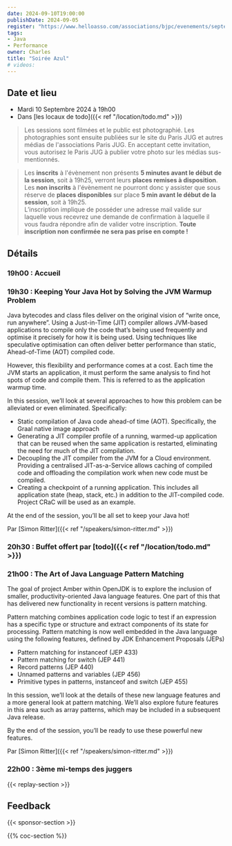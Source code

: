 ```yaml
---
date: 2024-09-10T19:00:00
publishDate: 2024-09-05
register: "https://www.helloasso.com/associations/bjpc/evenements/septembre-2024/widget"
tags:
- Java
- Performance
owner: Charles
title: "Soirée Azul"
# videos:
---
```


## Date et lieu

* Mardi 10 Septembre 2024 à 19h00
* Dans [les locaux de todo]({{< ref "/location/todo.md" >}})

> Les sessions sont filmées et le public est photographié. Les photographies sont ensuite publiées sur le site du Paris JUG et autres médias de l'associations Paris JUG. En acceptant cette invitation, vous autorisez le Paris JUG à publier votre photo sur les médias sus-mentionnés.

> Les **inscrits** à l'évènement non présents **5 minutes avant le début de la session**, soit à 19h25, verront leurs **places remises à disposition**.  
Les **non inscrits** à l'évènement ne pourront donc y assister que sous réserve de **places disponibles** sur place **5 min avant le début de la session**, soit à 19h25.  
L’inscription implique de posséder une adresse mail valide sur laquelle vous recevrez une demande de confirmation à laquelle il vous faudra répondre afin de valider votre inscription.
**Toute inscription non confirmée ne sera pas prise en compte !**

## Détails

### 19h00 : Accueil


### 19h30 : Keeping Your Java Hot by Solving the JVM Warmup Problem

Java bytecodes and class files deliver on the original vision of “write once, run anywhere”. Using a Just-in-Time (JIT) compiler allows JVM-based applications to compile only the code that’s being used frequently and optimise it precisely for how it is being used. Using techniques like speculative optimisation can often deliver better performance than static, Ahead-of-Time (AOT) compiled code.

However, this flexibility and performance comes at a cost. Each time the JVM starts an application, it must perform the same analysis to find hot spots of code and compile them. This is referred to as the application warmup time.

In this session, we’ll look at several approaches to how this problem can be alleviated or even eliminated. Specifically:

* Static compilation of Java code ahead-of time (AOT). Specifically, the Graal native image approach
* Generating a JIT compiler profile of a running, warmed-up application that can be reused when the same application is restarted, eliminating the need for much of the JIT compilation.
* Decoupling the JIT compiler from the JVM for a Cloud environment. Providing a centralised JIT-as-a-Service allows caching of compiled code and offloading the compilation work when new code must be compiled.
* Creating a checkpoint of a running application. This includes all application state (heap, stack, etc.) in addition to the JIT-compiled code. Project CRaC will be used as an example.

At the end of the session, you’ll be all set to keep your Java hot!

Par [Simon Ritter]({{< ref "/speakers/simon-ritter.md" >}})


### 20h30 : Buffet offert par [todo]({{< ref "/location/todo.md" >}})

<!--
[{{< figure src="/img/sponsors/2024/octo.svg" alt="octo" class="sponsor-svg-logo" width="250" >}}]({{< ref "/location/octo.md" >}}) 
-->

### 21h00 : The Art of Java Language Pattern Matching

The goal of project Amber within OpenJDK is to explore the inclusion of smaller, productivity-oriented Java language features. One part of this that has delivered new functionality in recent versions is pattern matching.

Pattern matching combines application code logic to test if an expression has a specific type or structure and extract components of its state for processing.
Pattern matching is now well embedded in the Java language using the following features, defined by JDK Enhancement Proposals (JEPs)

* Pattern matching for instanceof (JEP 433)
* Pattern matching for switch (JEP 441)
* Record patterns (JEP 440)
* Unnamed patterns and variables (JEP 456)
* Primitive types in patterns, instanceof and switch (JEP 455)

In this session, we’ll look at the details of these new language features and a more general look at pattern matching. We’ll also explore future features in this area such as array patterns, which may be included in a subsequent Java release.

By the end of the session, you’ll be ready to use these powerful new features.

Par [Simon Ritter]({{< ref "/speakers/simon-ritter.md" >}})

### 22h00 : 3ème mi-temps des juggers

{{< replay-section >}}

## Feedback

{{< sponsor-section >}}

{{% coc-section %}}
